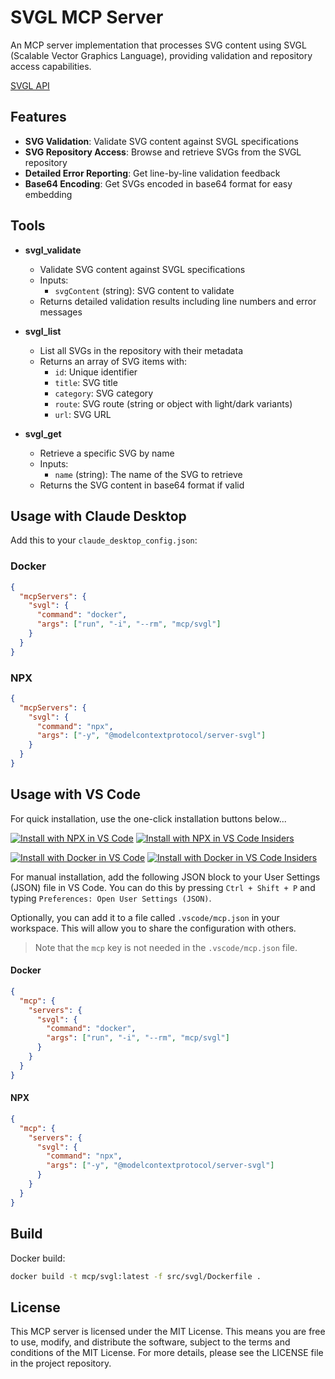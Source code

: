 # SVGL MCP Server

An MCP server implementation that processes SVG content using SVGL (Scalable Vector Graphics Language), providing validation and repository access capabilities.

[SVGL API](https://svgl.app/api)

## Features

- **SVG Validation**: Validate SVG content against SVGL specifications
- **SVG Repository Access**: Browse and retrieve SVGs from the SVGL repository
- **Detailed Error Reporting**: Get line-by-line validation feedback
- **Base64 Encoding**: Get SVGs encoded in base64 format for easy embedding

## Tools

- **svgl_validate**

  - Validate SVG content against SVGL specifications
  - Inputs:
    - `svgContent` (string): SVG content to validate
  - Returns detailed validation results including line numbers and error messages

- **svgl_list**

  - List all SVGs in the repository with their metadata
  - Returns an array of SVG items with:
    - `id`: Unique identifier
    - `title`: SVG title
    - `category`: SVG category
    - `route`: SVG route (string or object with light/dark variants)
    - `url`: SVG URL

- **svgl_get**
  - Retrieve a specific SVG by name
  - Inputs:
    - `name` (string): The name of the SVG to retrieve
  - Returns the SVG content in base64 format if valid

## Usage with Claude Desktop

Add this to your `claude_desktop_config.json`:

### Docker

```json
{
  "mcpServers": {
    "svgl": {
      "command": "docker",
      "args": ["run", "-i", "--rm", "mcp/svgl"]
    }
  }
}
```

### NPX

```json
{
  "mcpServers": {
    "svgl": {
      "command": "npx",
      "args": ["-y", "@modelcontextprotocol/server-svgl"]
    }
  }
}
```

## Usage with VS Code

For quick installation, use the one-click installation buttons below...

[![Install with NPX in VS Code](https://img.shields.io/badge/VS_Code-NPM-0098FF?style=flat-square&logo=visualstudiocode&logoColor=white)](https://insiders.vscode.dev/redirect/mcp/install?name=svgl&config=%7B%22command%22%3A%22npx%22%2C%22args%22%3A%5B%22-y%22%2C%22%40modelcontextprotocol%2Fserver-svgl%22%5D%7D) [![Install with NPX in VS Code Insiders](https://img.shields.io/badge/VS_Code_Insiders-NPM-24bfa5?style=flat-square&logo=visualstudiocode&logoColor=white)](https://insiders.vscode.dev/redirect/mcp/install?name=svgl&config=%7B%22command%22%3A%22npx%22%2C%22args%22%3A%5B%22-y%22%2C%22%40modelcontextprotocol%2Fserver-svgl%22%5D%7D&quality=insiders)

[![Install with Docker in VS Code](https://img.shields.io/badge/VS_Code-Docker-0098FF?style=flat-square&logo=visualstudiocode&logoColor=white)](https://insiders.vscode.dev/redirect/mcp/install?name=svgl&config=%7B%22command%22%3A%22docker%22%2C%22args%22%3A%5B%22run%22%2C%22-i%22%2C%22--rm%22%2C%22mcp%2Fsvgl%22%5D%7D) [![Install with Docker in VS Code Insiders](https://img.shields.io/badge/VS_Code_Insiders-Docker-24bfa5?style=flat-square&logo=visualstudiocode&logoColor=white)](https://insiders.vscode.dev/redirect/mcp/install?name=svgl&config=%7B%22command%22%3A%22docker%22%2C%22args%22%3A%5B%22run%22%2C%22-i%22%2C%22--rm%22%2C%22mcp%2Fsvgl%22%5D%7D&quality=insiders)

For manual installation, add the following JSON block to your User Settings (JSON) file in VS Code. You can do this by pressing `Ctrl + Shift + P` and typing `Preferences: Open User Settings (JSON)`.

Optionally, you can add it to a file called `.vscode/mcp.json` in your workspace. This will allow you to share the configuration with others.

> Note that the `mcp` key is not needed in the `.vscode/mcp.json` file.

#### Docker

```json
{
  "mcp": {
    "servers": {
      "svgl": {
        "command": "docker",
        "args": ["run", "-i", "--rm", "mcp/svgl"]
      }
    }
  }
}
```

#### NPX

```json
{
  "mcp": {
    "servers": {
      "svgl": {
        "command": "npx",
        "args": ["-y", "@modelcontextprotocol/server-svgl"]
      }
    }
  }
}
```

## Build

Docker build:

```bash
docker build -t mcp/svgl:latest -f src/svgl/Dockerfile .
```

## License

This MCP server is licensed under the MIT License. This means you are free to use, modify, and distribute the software, subject to the terms and conditions of the MIT License. For more details, please see the LICENSE file in the project repository.
